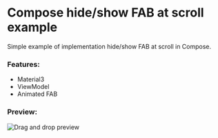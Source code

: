 # Compose hide/show FAB at scroll example

Simple example of implementation hide/show FAB at scroll in Compose.

### Features:

- Material3
- ViewModel
- Animated FAB

### Preview:

![Drag and drop preview](https://i.imgur.com/nIIwyZO.gif)
